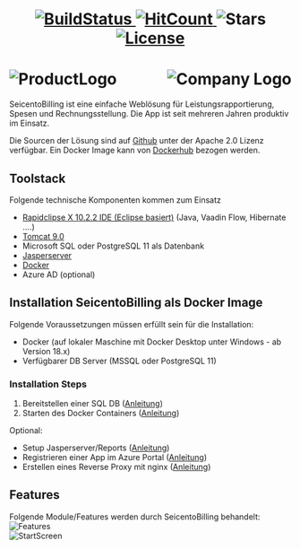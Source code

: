 <h1 align="center">
  <a href="https://xwr.visualstudio.com/XWare/_build/latest?definitionId=23">
  	<img src="https://xwr.visualstudio.com/XWare/_apis/build/status/Dockerhub%20SeicentoBilling-FromTemplate" alt="BuildStatus"/>
  </a>
  <a href="http://hits.dwyl.io/xware-gmbh/SeicentoBilling">
  	<img src="http://hits.dwyl.io/xware-gmbh/SeicentoBilling.svg" alt="HitCount"/>
  </a>
  <img src="https://img.shields.io/github/stars/xware-gmbh/SeicentoBilling.svg?label=Stars&style=flat" alt="Stars"/>
  <a href="https://github.com/xware-gmbh/SeicentoBilling/blob/dev1/LICENSE.txt">
  	<img src="https://img.shields.io/github/license/xware-gmbh/SeicentoBilling.svg" alt="License"/>
  </a>
</h1>
<h1 align="left">
  <img src="https://github.com/xware-gmbh/SeicentoBilling/blob/master/docs/images/seicento_billing.PNG" alt="ProductLogo"/>
  <a href="https://www.xwr.ch">
  	<img src="https://github.com/xware-gmbh/SeicentoBilling/blob/master/docs/images/XWareLogo.png" alt="Company Logo" align="right"/>
  </a>
</h1>
         
SeicentoBilling ist eine einfache Weblösung für Leistungsrapportierung, Spesen und Rechnungsstellung. Die App ist seit mehreren Jahren produktiv im Einsatz.  

Die Sourcen der Lösung sind auf [Github](https://github.com/xware-gmbh/SeicentoBilling) unter der Apache 2.0 Lizenz verfügbar.
Ein Docker Image kann von [Dockerhub](https://cloud.docker.com/repository/docker/jmurihub/seicentobilling/general) bezogen werden.

## Toolstack
Folgende technische Komponenten kommen zum Einsatz
* [Rapidclipse X 10.2.2 IDE (Eclipse basiert)](http://rapidclipse.com) (Java, Vaadin Flow, Hibernate ....)
* [Tomcat 9.0](https://tomcat.apache.org/download-80.cgi)
* Microsoft SQL oder PostgreSQL 11 als Datenbank
* [Jasperserver](https://community.jaspersoft.com/project/jasperreports-server)
* [Docker](https://docker.com)
* Azure AD (optional)
 

## Installation SeicentoBilling als Docker Image
Folgende Voraussetzungen müssen erfüllt sein für die Installation:
* Docker (auf lokaler Maschine mit Docker Desktop unter Windows - ab Version 18.x)
* Verfügbarer DB Server (MSSQL oder PostgreSQL 11)

### Installation Steps
1. Bereitstellen einer SQL DB ([Anleitung](https://github.com/xware-gmbh/SeicentoBilling-cmdline)) 
2. Starten des Docker Containers ([Anleitung](https://github.com/xware-gmbh/SeicentoBilling/tree/master/docs/docker))

Optional:
* Setup Jasperserver/Reports ([Anleitung](https://github.com/xware-gmbh/SeicentoBilling/tree/master/docs/jasperserver))
* Registrieren einer App im Azure Portal ([Anleitung](https://github.com/xware-gmbh/SeicentoBilling/tree/master/docs/azuread))
* Erstellen eines Reverse Proxy mit nginx ([Anleitung](https://github.com/xware-gmbh/SeicentoBilling/tree/master/docs/nginx))

## Features
Folgende Module/Features werden durch SeicentoBilling behandelt:
![Features](https://github.com/xware-gmbh/SeicentoBilling/blob/master/docs/images/billing_modules.PNG "Logo")   
![StartScreen](https://github.com/xware-gmbh/SeicentoBilling/blob/master/docs/images/SeicentoBilling_Overview.PNG "StartScreen")

